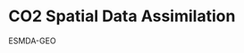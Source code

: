 # CO2 Spatial Data Assimilation
 ESMDA-GEO

<!-- 

https://pyesmda.readthedocs.io/en/stable/_autosummary/pyesmda.approximate_cov_mm.html#pyesmda.approximate_cov_mm

https://blink1073.github.io/oct2py/source/api.html

Razak-LSI-ESMDA: https://github.com/rsyamil/latent-space-data-assimilation-lsda/blob/main/2d-fluvial/esmda.py

PyESMDA: https://gitlab.com/antoinecollet5/pyesmda/-/blob/master/tutorials/example_exponential.ipynb

Reynolds ESMDA-GEO ppt: chrome-extension://efaidnbmnnnibpcajpcglclefindmkaj/http://helper.ipam.ucla.edu/publications/oilws3/oilws3_14147.pdf

Torch-Lightning: https://lightning.ai/docs/pytorch/stable/notebooks/course_UvA-DL/01-introduction-to-pytorch.html

Torch Conv2D: https://pytorch.org/docs/stable/generated/torch.nn.Conv2d.html

Torch CNN-example: https://machinelearningknowledge.ai/pytorch-conv2d-explained-with-examples/

-->
